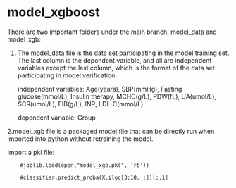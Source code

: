 # model_xgboost

There are two important folders under the main branch, model_data and model_xgb:

1. The model_data file is the data set participating in the model training set. The last column is the dependent variable, and all are independent variables except the last column, which is the format of the data set participating in model verification.

	independent variables: Age(years), SBP(mmHg), Fasting glucose(mmol/L), Insulin therapy, MCHC(g/L), PDW(fL), UA(umol/L), SCR(umol/L), FIB(g/L), INR, LDL-C(mmol/L)
	
	dependent variable: Group

2.model_xgb file is a packaged model file that can be directly run when imported into python without retraining the model.

Import a pkl file: 

		#joblib.load(open("model_xgb.pkl", 'rb'))
  
  		#classifier.predict_proba(X.iloc[3:10, :])[:,1]
